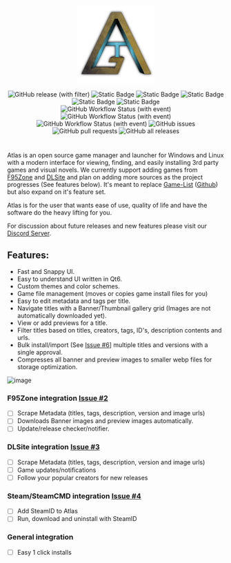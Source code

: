 <div align="center">
  <a href="https://atlas-gamesdb.com/">
    <img height="180px" src="https://github.com/KJNeko/Atlas/blob/master/atlas/assets/Atlas_logo_v2.svg" alt="atlas logo">
  </a>
  
![GitHub release (with filter)](https://img.shields.io/github/v/release/KJNeko/Atlas?style=flat&logo=github&logoColor=white&label=)
![Static Badge](https://img.shields.io/badge/-C++20-3F63B3.svg?style=flat&logo=C%2B%2B&logoColor=white")
![Static Badge](https://img.shields.io/badge/-Windows-6E46A2.svg?style=flat&logo=windows-11&logoColor=white)
![Static Badge](https://img.shields.io/badge/-Linux-9C2A91.svg?style=flat&logo=linux&logoColor=white)
![Static Badge](https://img.shields.io/badge/MinGW%2013+%20-flag.svg?color=555555&style=flat&logo=cmake&logoColor=white&label=)
![Static Badge](https://img.shields.io/badge/-docs-green.svg?logo=Wikipedia)
<br>
![GitHub Workflow Status (with event)](https://img.shields.io/github/actions/workflow/status/KJNeko/Atlas/.github%2Fworkflows%2Frelease.yml?event=push&label=release)
![GitHub Workflow Status (with event)](https://img.shields.io/github/actions/workflow/status/KJNeko/Atlas/.github%2Fworkflows%2Fpr-test-build.yml?event=push&label=pr)
![GitHub Workflow Status (with event)](https://img.shields.io/github/actions/workflow/status/KJNeko/Atlas/.github%2Fworkflows%2Fnightly.yml?event=push&label=nightly)
![GitHub issues](https://img.shields.io/github/issues/KJNeko/Atlas)
![GitHub pull requests](https://img.shields.io/github/issues-pr-raw/KJNeko/Atlas?label=pull%20request)
![GitHub all releases](https://img.shields.io/github/downloads/KJNeko/Atlas/total)
</div>

#
Atlas is an open source game manager and launcher for Windows and Linux with a modern interface for viewing, finding, and easily installing 3rd party games and visual novels.
We currently support adding games from [F95Zone](https://f95zone.to/) and [DLSite](https://www.dlsite.com/) and plan on adding more sources as the project progresses (See features below).
It's meant to replace [Game-List](https://www.game-list.org) ([Github](https://github.com/game-list/game-list)) but also expand on it's feature set.

Atlas is for the user that wants ease of use, quality of life and have the software do the heavy lifting for you.

For discussion about future releases and new features please visit our [Discord Server](https://discord.gg/XpTHvYbYyz).

## Features:
- Fast and Snappy UI.
- Easy to understand UI written in Qt6.
- Custom themes and color schemes.
- Game file management (moves or copies game install files for you)
- Easy to edit metadata and tags per title.
- Navigate titles with a Banner/Thumbnail gallery grid (Images are not automatically downloaded yet).
- View or add previews for a title.
- Filter titles based on titles, creators, tags, ID's, description contents and urls.
- Bulk install/import (See [Issue #6](https://github.com/KJNeko/Atlas/issues/6)] multiple titles and versions with a single approval.
- Compresses all banner and preview images to smaller webp files for storage optimization.

![image](https://github.com/KJNeko/Atlas/assets/36950324/4063b991-4e36-43dc-b695-6bf85b782770)

### F95Zone integration [Issue #2](https://github.com/KJNeko/Atlas/issues/2)
- [ ] Scrape Metadata (titles, tags, description, version and image urls)
- [ ] Downloads Banner images and preview images automatically.
- [ ] Update/release checker/notifier.

### DLSite integration [Issue #3](https://github.com/KJNeko/Atlas/issues/3)
- [ ] Scrape Metadata (titles, tags, description, version and image urls)
- [ ] Game updates/notifications
- [ ] Follow your popular creators for new releases

### Steam/SteamCMD integration [Issue #4](https://github.com/KJNeko/Atlas/issues/4)
- [ ] Add SteamID to Atlas
- [ ] Run, download and uninstall with SteamID

### General integration
- [ ] Easy 1 click installs
